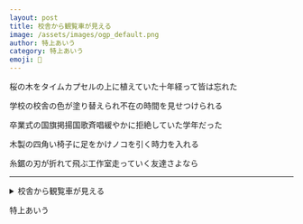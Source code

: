 ```yaml
---
layout: post
title: 校舎から観覧車が見える
image: /assets/images/ogp_default.png
author: 特上あいう
category: 特上あいう
emoji: 🎠
---
```


<div class="tanka-area"><div class="tanka">
<p>桜の木をタイムカプセルの上に植えていた十年経って皆は忘れた</p>

<p>学校の校舎の色が塗り替えられ不在の時間を見せつけられる</p>

<p>卒業式の国旗掲揚国歌斉唱緩やかに拒絶していた学年だった</p>

<p>木製の四角い椅子に足をかけノコを引く時力を入れる</p>

<p>糸鋸の刃が折れて飛ぶ工作室走っていく友達さよなら</p>

</div></div>

---

<details><summary>校舎から観覧車が見える</summary>
桜の木をタイムカプセルの上に植えていた十年経って皆は忘れた<br/>
学校の校舎の色が塗り替えられ不在の時間を見せつけられる<br/>
卒業式の国旗掲揚国歌斉唱緩やかに拒絶していた学年だった<br/>
木製の四角い椅子に足をかけノコを引く時力を入れる<br/>
糸鋸の刃が折れて飛ぶ工作室走っていく友達さよなら<br/>
<br/>

</details>

特上あいう
